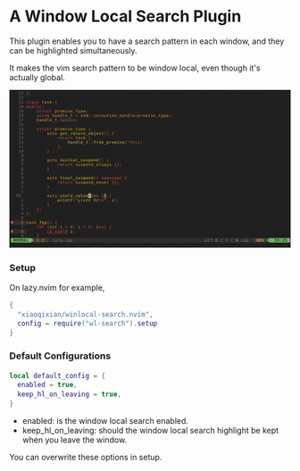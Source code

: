 # A Window Local Search Plugin

This plugin enables you to have a search pattern in each window, 
and they can be highlighted simultaneously.

It makes the vim search pattern to be window local, even though it's actually global.

![Demo](demo.gif)

### Setup

On lazy.nvim for example, 
```lua
{
  "xiaoqixian/winlocal-search.nvim",
  config = require("wl-search").setup
}
```

### Default Configurations

```lua
local default_config = {
  enabled = true,
  keep_hl_on_leaving = true,
}
```

- enabled: is the window local search enabled.
- keep_hl_on_leaving: should the window local search highlight be kept when you leave the window.

You can overwrite these options in setup.

